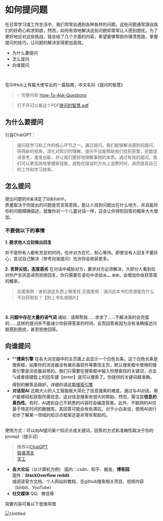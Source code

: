 # 如何提问题

在日常学习或工作生活中，我们常常会遇到各种各样的问题。这些问题通常源自我们的好奇心和求知欲，然而，如何有效地解决这些问题却常常让人感到困扰。为了更好地应对这些挑战，我总结了几个方面的内容，希望能够帮助你理清思路，掌握提问的技巧，让问题的解决变得更加高效。<br>
- 为什么要提问
- 怎么提问
- 向谁提问
<br>

在GitHub上有篇大佬写出的一篇指南，中文名叫《提问的智慧》

> 💡 完整内容 [How-To-Ask-Questions](https://github.com/FredWe/How-To-Ask-Questions-The-Smart-Way/blob/master/README-zh_CN.md)


>打不开可以看这个PDF[提问的智慧.pdf](/HowToUseYourComputer/docs/content/提问的智慧.pdf)

## 为什么要提问
引自ChatGPT：
>提问是学习和工作的核心环节之一。通过提问，我们能够解决遇到的疑问，获得新的视角，深化对知识的理解。提问不仅能帮助我们找到答案，还能促进思考，激发创新，并让我们更好地理解事物的本质。通过有效的提问，我们可以更高效地掌握新技能，避免在错误的方向上浪费时间，进而提高自己的工作和学习效率。
## 怎么提问
提出问题的`质量`决定了`回答的好坏`。
<br>
质量取决于你提出的问题是否言简意赅，能让人找到问题出在什么地方，并且能将你的问题精确描述，就像你对一个儿童对话一样，这会让你得到回答的概率大大增加。<br>
### 不要做以下的事情<br>
 <b>1. 要求他人立刻做出回复</b>

 并不是所有人都有充足的时间，也许对方在忙，耐心等待。即使没有人回复不要灰心，尝试自己解决（参考向谁提问）也许你会收获更多。

 **2. 言辞尖锐，态度恶劣**
 在对话中威胁对方，要求对方必须解决，大部分人看到后对你产生厌恶进而拒绝回复。你只需要在语句中添加`请……` `谢谢`，会增加你收获答案的概率。
 >反面案例：谁知道这东西上哪里找
 >正面案例：请问这本书的资源能在什么平台获取到？【附上书名或图片】

 <br>

**3. 问题中存在大量的语气词**
诸如：请帮帮我……求求了……不解决真的会完蛋的……这样的提问并不能减少你获得答案的时间，反而回答者因为没有准确描述问题感到困扰，甚至拒绝回答。

## 向谁提问

- ****搜索引擎**
在各大浏览器中的主页面上会显示一个白色长条，这个白色长条是搜索框，如果你的浏览器没有被杀毒软件等篡改主页，默认搜索框中使用的搜索引擎是浏览器自带的。我们只需要在搜索框中输入你想查找的关键词，点击🔍或者按键盘上的回车键【enter】就可以搜索了。你提供的关键词越准确，得到的解答会越好，详细的请这篇[搜索引擎](/HowToUseYourComputer/docs/content/软件篇/搜索引擎.md)
- **对话型AI**
近期大火的人工智能极大简化了信息搜索的难度。通过与AI对话，用户能够轻松获取所需信息，这对信息搜索有很大的帮助。然而，需注意**信息的真伪性**。有时，AI遇到自己不熟悉的内容时会编造答案。此外，不联网的AI仅基于特定时间的数据库，其回答可能会有些滞后。对于小白来说，使用AI进行初步了解某一领域的知识点框架还是非常有帮助的。
<br>
使用方式：可以向AI提问某个知识点或关键词，回答的方式和准确性取决于你的prompt（提示词）
<br>

>推荐AI[ChatGPT](https://chatgpt.com/)<br>[智谱清言](https://chatglm.cn/)<br>[天工](https://www.tiangong.cn/)

- **各大论坛**（以计算机为例）
国内：csdn、知乎、掘金、**博客园**<br>
国外：**StackOverflow** **reddit**<br>
或阅读官方文档、个人网站的教程、在github搜索相关项目、视频内容（bilibili、YouTube）<br>
- **社交媒体**
QQ、微信等<br>

简要内容可看以下思维导图<br>

![Untitled](/HowToUseYourComputer/docs/content/img/0_1717750967580.jpg)








